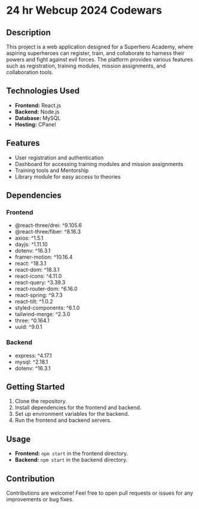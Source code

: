 # 24 hr Webcup 2024 Codewars

## Description

This project is a web application designed for a Superhero Academy, where aspiring superheroes can register, train, and collaborate to harness their powers and fight against evil forces. The platform provides various features such as registration, training modules, mission assignments, and collaboration tools.

## Technologies Used

- **Frontend:** React.js
- **Backend:** Node.js
- **Database:** MySQL
- **Hosting:** CPanel

## Features

- User registration and authentication
- Dashboard for accessing training modules and mission assignments
- Training tools and Mentorship
- Library module for easy access to theories

## Dependencies

### Frontend

- @react-three/drei: ^9.105.6
- @react-three/fiber: ^8.16.3
- axios: ^1.5.1
- dayjs: ^1.11.10
- dotenv: ^16.3.1
- framer-motion: ^10.16.4
- react: ^18.3.1
- react-dom: ^18.3.1
- react-icons: ^4.11.0
- react-query: ^3.39.3
- react-router-dom: ^6.16.0
- react-spring: ^9.7.3
- react-tilt: ^1.0.2
- styled-components: ^6.1.0
- tailwind-merge: ^2.3.0
- three: ^0.164.1
- uuid: ^9.0.1

### Backend

- express: ^4.17.1
- mysql: ^2.18.1
- dotenv: ^16.3.1

## Getting Started

1. Clone the repository.
2. Install dependencies for the frontend and backend.
3. Set up environment variables for the backend.
4. Run the frontend and backend servers.

## Usage

- **Frontend:** `npm start` in the frontend directory.
- **Backend:** `npm start` in the backend directory.

## Contribution

Contributions are welcome! Feel free to open pull requests or issues for any improvements or bug fixes.

